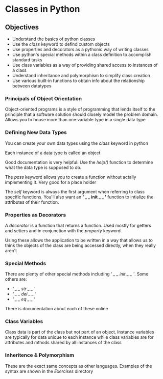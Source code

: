 # Classes in Python

## Objectives

- Understand the basics of python classes
- Use the _class_ keyword to defind custom objects
- Use properties and decorators as a pythonic way of writing classes
- Use python's special methods within a class definition to accomplish standard tasks
- Use class variables as a way of providing shared access to instances of a class
- Understand inheritance and polymorphism to simplify class creation
- Use various built-in functions to obtain info about the relationship between datatypes

### Principals of Object Orientation

Object-oriented programs is a style of programming that lends itself to the principle that a software solution should closely model the problem domain. Allows you to house more than one variable type in a single data type

### Defining New Data Types

You can create your own data types using the _class_ keyword in python

Each instance of a data type is called an object

Good documentation is very helpful. Use the _help()_ function to determine what the data type is supposed to do.

The _pass_ keyword allows you to create a function without actally implementing it. Very good for a place holder

The _self_ keyword is always the first argument when referring to class specific functions. You'll also want an __' _ _ init _ _ '__ function to intialize the attributes of their function. 

### Properties as Decorators

A _decorator_ is a function that returns a function. Used mostly for getters and setters and in conjunction with the _property_ keyword.

Using these allows the application to be written in a way that allows us to think the objects of the class are being accessed directly, when they really aren't

### Special Methods

There are plenty of other special methods including _' _ _ init _ _ '_. Some others are:
- _' _ _ str _ _ '_ 
- _' _ _ del _ _ '_ 
- _' _ _ eq _ _ '_ 

There is documentation about each of these online

### Class Variables

Class data is part of the class but not part of an object. Instance variables are typically for data unique to each instance while class variables are for attributes and mthods shared by all instances of the class

### Inheritence & Polymorphism

These are the exact same concepts as other languages. Examples of the syntax are shown in the _Exercises_ directory


